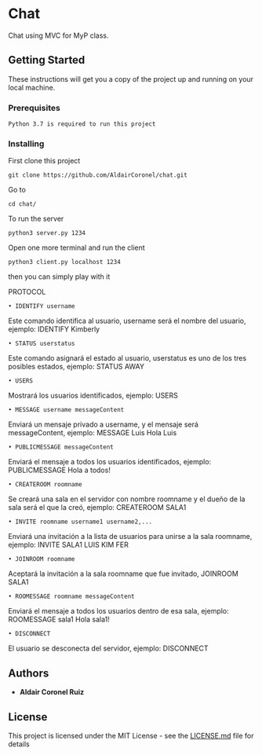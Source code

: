 # Chat

Chat using MVC for MyP class.

## Getting Started

These instructions will get you a copy of the project up and running on your local machine.

### Prerequisites


```
Python 3.7 is required to run this project
```

### Installing

First clone this project

```
git clone https://github.com/AldairCoronel/chat.git
```
Go to
```
cd chat/
```
To run the server

```
python3 server.py 1234
```

Open one more terminal and run the client

```
python3 client.py localhost 1234
```

then you can simply play with it

PROTOCOL

```
• IDENTIFY username
```
Este comando identifica al usuario, username será el nombre del usuario, ejemplo: IDENTIFY Kimberly
```
• STATUS userstatus
```
Este comando asignará el estado al usuario, userstatus es uno de los tres posibles estados, ejemplo: STATUS
AWAY
```
• USERS
```
Mostrará los usuarios identificados, ejemplo: USERS
```
• MESSAGE username messageContent
```
Enviará un mensaje privado a username, y el mensaje será messageContent, ejemplo: MESSAGE Luis Hola
Luis
```
• PUBLICMESSAGE messageContent
```
Enviará el mensaje a todos los usuarios identificados, ejemplo: PUBLICMESSAGE Hola a todos!
```
• CREATEROOM roomname
```
Se creará una sala en el servidor con nombre roomname y el dueño de la sala será el que la creó, ejemplo:
CREATEROOM SALA1
```
• INVITE roomname username1 username2,...
```
Enviará una invitación a la lista de usuarios para unirse a la sala roomname, ejemplo: INVITE SALA1 LUIS
KIM FER
```
• JOINROOM roomname
```
Aceptará la invitación a la sala roomname que fue invitado, JOINROOM SALA1
```
• ROOMESSAGE roomname messageContent
```
Enviará el mensaje a todos los usuarios dentro de esa sala, ejemplo: ROOMESSAGE sala1 Hola sala1!

```
• DISCONNECT
```
El usuario se desconecta del servidor, ejemplo: DISCONNECT




## Authors

* **Aldair Coronel Ruiz**
## License

This project is licensed under the MIT License - see the [LICENSE.md](LICENSE.md) file for details


